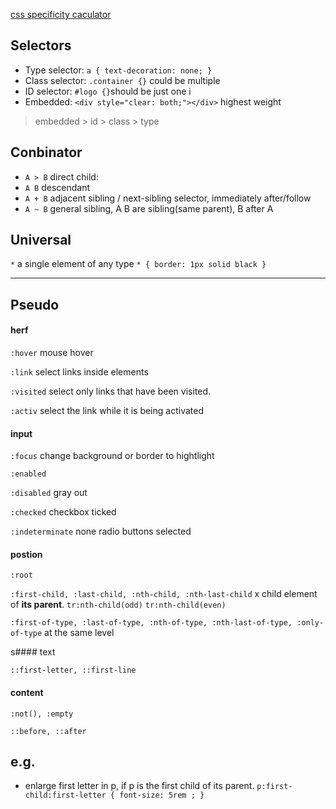 [css specificity caculator](https://specificity.keegan.st/)

## Selectors

- Type selector: `a { text-decoration: none; }` 
- Class selector: `.container {}` could be multiple
- ID selector: `#logo {}`should be just one i
- Embedded: `<div style="clear: both;"></div>` highest weight

>  embedded > id > class > type 

## Conbinator

- `A > B` direct child: 
- `A B`   descendant 
- `A + B` adjacent sibling / next-sibling selector, immediately after/follow
- `A ~ B` general sibling, A B are sibling(same parent), B after A  

## Universal

`*` a single element of any type `* { border: 1px solid black }`

----

## Pseudo

#### herf
`:hover` mouse hover

`:link` select links inside elements

`:visited` select only links that have been visited.

`:activ` select the link while it is being activated 

#### input

`:focus` change background or border to hightlight

`:enabled`

`:disabled` gray out

`:checked` checkbox ticked

`:indeterminate` none radio buttons selected

#### postion

`:root`

`:first-child, :last-child, :nth-child, :nth-last-child` x child element of **its parent**. `tr:nth-child(odd)` `tr:nth-child(even)`

`:first-of-type, :last-of-type, :nth-of-type, :nth-last-of-type, :only-of-type` at the same level 

s#### text

`::first-letter, ::first-line`

#### content

`:not(), :empty`

`::before, ::after`

## e.g. 

- enlarge first letter in p, if p is the first child of its parent. 
`p:first-child:first-letter { font-size: 5rem ; }`

